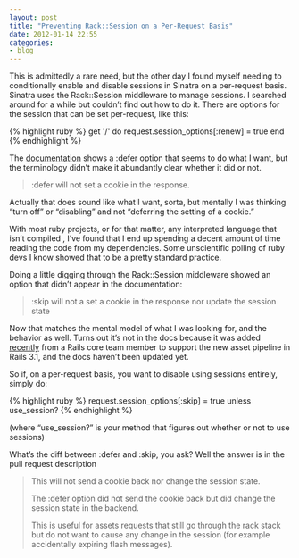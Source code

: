 ```yaml
---
layout: post
title: "Preventing Rack::Session on a Per-Request Basis"
date: 2012-01-14 22:55
categories:
- blog
---
```


This is admittedly a rare need, but the other day I found myself needing
to conditionally enable and disable sessions in Sinatra on a per-request
basis. Sinatra uses the Rack::Session middleware to manage sessions. I
searched around for a while but couldn’t find out how to do it. There
are options for the session that can be set per-request, like this:

{% highlight ruby %}
get '/' do
  request.session_options[:renew] = true
end
{% endhighlight %}

The
[documentation](http://rack.rubyforge.org/doc/Rack/Session/Abstract/ID.html) shows a :defer option that seems to do what I want,
but the terminology didn’t make it abundantly clear whether it did or
not.

> \:defer will not set a cookie in the response.

Actually that does sound like what I want, sorta, but mentally I was
thinking “turn off” or “disabling” and not “deferring the setting of a
cookie.”

With most ruby projects, or for that matter, any interpreted language
that isn’t compiled , I’ve found that I end up spending a decent amount
of time reading the code from my dependencies. Some unscientific polling
of ruby devs I know showed that to be a pretty standard practice.

Doing a little digging through the Rack::Session middleware showed an
option that didn’t appear in the documentation:

> \:skip will not a set a cookie in the response nor update the session state

Now that matches the mental model of what I was looking for, and the
behavior as well. Turns out it’s not in the docs because it was added
[recently](https://github.com/rack/rack/pull/277) from a Rails core team member to support the new asset pipeline
in Rails 3.1, and the docs haven’t been updated yet.

So if, on a per-request basis, you want to disable using sessions
entirely, simply do:

{% highlight ruby %}
request.session_options[:skip] = true unless use_session?
{% endhighlight %}

(where “use_session?” is your method that figures out whether or not to
use sessions)

What’s the diff between :defer and :skip, you ask? Well the answer is in
the pull request description

> This will not send a cookie back nor change the session state.
>
> The :defer option did not send the cookie back but did change the
> session state in the backend.
> 
> This is useful for assets requests that still go through the rack stack
> but do not want to cause any change in the session (for example
> accidentally expiring flash messages).
